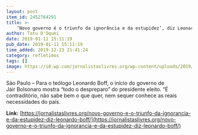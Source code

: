 ```yaml
---
layout: post
item_id: 2452764291
title: >-
    ‘Novo governo é o triunfo da ignorância e da estupidez’, diz Leonardo Boff
author: Tatu D'Oquei
date: 2019-01-11 15:11:19
pub_date: 2019-01-11 15:11:19
time_added: 2019-12-23 21:41:24
category: refletimos
tags: []
image: https://i0.wp.com/jornalistaslivres.org/wp-content/uploads/2019/01/boff.jpeg?resize=780%2C490&ssl=1
---
```


São Paulo – Para o teólogo Leonardo Boff, o início do governo de Jair Bolsonaro mostra “todo o despreparo” do presidente eleito. “É contraditório, não sabe bem o que quer, nem sequer conhece as reais necessidades do país.

**Link:** [https://jornalistaslivres.org/novo-governo-e-o-triunfo-da-ignorancia-e-da-estupidez-diz-leonardo-boff/](https://jornalistaslivres.org/novo-governo-e-o-triunfo-da-ignorancia-e-da-estupidez-diz-leonardo-boff/)

